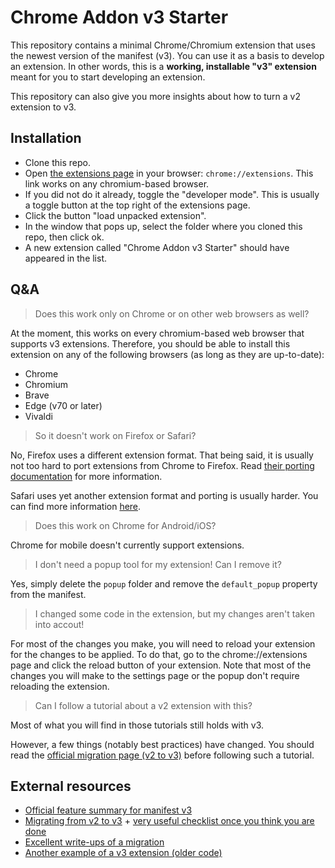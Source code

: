 # Chrome Addon v3 Starter
This repository contains a minimal Chrome/Chromium extension that uses the newest version of the manifest (v3).
You can use it as a basis to develop an extension.
In other words, this is a **working, installable "v3" extension** meant for you to start developing an extension.

This repository can also give you more insights about how to turn a v2 extension to v3.

## Installation
- Clone this repo.
- Open [the extensions page](chrome://extensions) in your browser: `chrome://extensions`. This link works on any chromium-based browser.
- If you did not do it already, toggle the "developer mode". This is usually a toggle button at the top right of the extensions page.
- Click the button "load unpacked extension".
- In the window that pops up, select the folder where you cloned this repo, then click ok.
- A new extension called "Chrome Addon v3 Starter" should have appeared in the list.

## Q&A
> Does this work only on Chrome or on other web browsers as well?

At the moment, this works on every chromium-based web browser that supports v3 extensions.
Therefore, you should be able to install this extension on any of the following browsers (as long as they are up-to-date):
- Chrome
- Chromium
- Brave
- Edge (v70 or later)
- Vivaldi

> So it doesn't work on Firefox or Safari?

No, Firefox uses a different extension format. That being said, it is usually not too hard to port extensions from Chrome to Firefox.
Read [their porting documentation](https://extensionworkshop.com/documentation/develop/porting-a-google-chrome-extension/) for more information.

Safari uses yet another extension format and porting is usually harder.
You can find more information [here](https://bartsolutions.github.io/2020/11/20/safari-extension/).

> Does this work on Chrome for Android/iOS?

Chrome for mobile doesn't currently support extensions.

> I don't need a popup tool for my extension! Can I remove it?

Yes, simply delete the `popup` folder and remove the `default_popup` property from the manifest.

> I changed some code in the extension, but my changes aren't taken into accout!

For most of the changes you make, you will need to reload your extension for the changes to be applied.
To do that, go to the chrome://extensions page and click the reload button of your extension.
Note that most of the changes you will make to the settings page or the popup don't require reloading the extension.

> Can I follow a tutorial about a v2 extension with this?

Most of what you will find in those tutorials still holds with v3.

However, a few things (notably best practices) have changed.
You should read the [official migration page (v2 to v3)](https://developer.chrome.com/docs/extensions/mv3/intro/mv3-migration/) before following such a tutorial.

## External resources
- [Official feature summary for manifest v3](https://developer.chrome.com/docs/extensions/mv3/intro/mv3-overview/)
- [Migrating from v2 to v3](https://developer.chrome.com/docs/extensions/mv3/intro/mv3-migration/) + [very useful checklist once you think you are done](https://developer.chrome.com/docs/extensions/mv3/mv3-migration-checklist/)
- [Excellent write-ups of a migration](https://github.com/kentbrew/learning-manifest-v3)
- [Another example of a v3 extension (older code)](https://gist.github.com/dotproto/3a328d6b187621b445499ba503599dc0)

